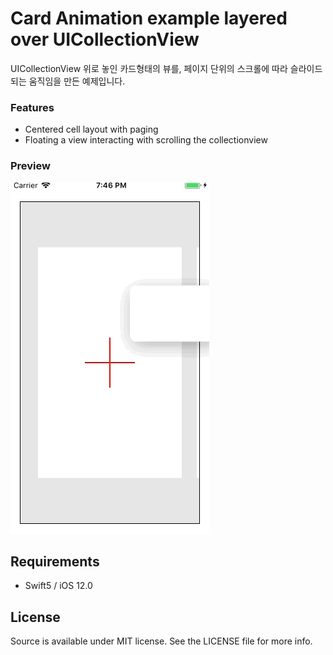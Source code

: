 # Card Animation example layered over UICollectionView

UICollectionView 위로 놓인 카드형태의 뷰를, 페이지 단위의 스크롤에 따라 슬라이드 되는 움직임을 만든 예제입니다.

### Features

* Centered cell layout with paging
* Floating a view interacting with scrolling the collectionview

### Preview
![preview](overlay-card.gif)


Requirements
---
* Swift5 / iOS 12.0

License
---
Source is available under MIT license. See the LICENSE file for more info.
